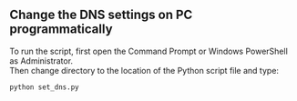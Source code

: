 ## Change the DNS settings on PC programmatically

To run the script, first open the Command Prompt or Windows PowerShell as Administrator.  
Then change directory to the location of the Python script file and type:  

```
python set_dns.py
```



